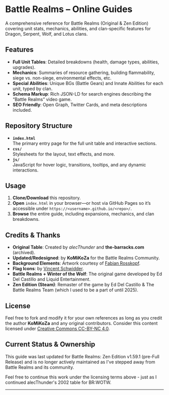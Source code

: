 # Battle Realms – Online Guides

A comprehensive reference for Battle Realms (Original & Zen Edition) covering unit stats, mechanics, abilities, and clan-specific features for Dragon, Serpent, Wolf, and Lotus clans.

## Features
- **Full Unit Tables**: Detailed breakdowns (health, damage types, abilities, upgrades).
- **Mechanics**: Summaries of resource gathering, building flammability, siege vs. non-siege, environmental effects, etc.
- **Special Abilities**: Unique BGs (Battle Gears) and Innate Abilities for each unit, typed by clan.
- **Schema Markup**: Rich JSON-LD for search engines describing the “Battle Realms” video game.
- **SEO Friendly**: Open Graph, Twitter Cards, and meta descriptions included.

## Repository Structure
- **`index.html`**  
  The primary entry page for the full unit table and interactive sections.  
- **`css/`**  
  Stylesheets for the layout, text effects, and more.  
- **`js/`**  
  JavaScript for hover logic, transitions, tooltips, and any dynamic interactions.  

## Usage
1. **Clone/Download** this repository.  
2. **Open** `index.html` in your browser—or host via GitHub Pages so it’s accessible under `https://<username>.github.io/<repo>/`.  
3. **Browse** the entire guide, including expansions, mechanics, and clan breakdowns.

## Credits & Thanks
- **Original Table**: Created by *alecThunder* and **the-barracks.com** (archived).  
- **Updated/Redesigned**: by **KoMiKoZa** for the Battle Realms Community.  
- **Background Elements**: Artwork courtesy of [Fabian Rosskopf](https://www.artstation.com/faro).  
- **Flag Icons**: by [Vincent Schwidder](https://www.iconfinder.com/yummygum).  
- **Battle Realms + Winter of the Wolf**: The original game developed by Ed Del Castillo and Liquid Entertainment.
- **Zen Edition (Steam)**: Remaster of the game by Ed Del Castillo & The Battle Realms Team (which I used to be a part of until 2025).

## License
Feel free to fork and modify it for your own references as long as you credit the author **KoMiKoZa** and any original contributors. Consider this content licensed under [Creative Commons CC-BY-NC 4.0](https://creativecommons.org/licenses/by-nc/4.0/).

## Current Status & Ownership

This guide was last updated for Battle Realms: Zen Edition v1.59.1 (pre-Full Release) and is no longer actively maintained as I've stepped away from Battle Realms and its community.

Feel free to continue this work under the licensing terms above - just as I continued alecThunder's 2002 table for BR:WOTW.

---

